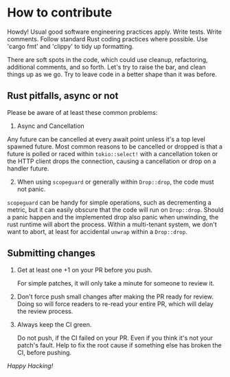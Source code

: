 # How to contribute

Howdy! Usual good software engineering practices apply. Write
tests. Write comments. Follow standard Rust coding practices where
possible. Use 'cargo fmt' and 'clippy' to tidy up formatting.

There are soft spots in the code, which could use cleanup,
refactoring, additional comments, and so forth. Let's try to raise the
bar, and clean things up as we go. Try to leave code in a better shape
than it was before.

## Rust pitfalls, async or not

Please be aware of at least these common problems:

1. Async and Cancellation

  Any future can be cancelled at every await point unless it's a top
level spawned future. Most common reasons to be cancelled or
dropped is that a future is polled or raced within `tokio::select!`
with a cancellation token or the HTTP client drops the connection,
causing a cancellation or drop on a handler future.

2. When using `scopeguard` or generally within `Drop::drop`, the code
must not panic.

  `scopeguard` can be handy for simple operations, such as
decrementing a metric, but it can easily obscure that the code will
run on `Drop::drop`. Should a panic happen and the implemented drop
also panic when unwinding, the rust runtime will abort the process.
Within a multi-tenant system, we don't want to abort, at least for
accidental `unwrap` within a `Drop::drop`.

## Submitting changes

1. Get at least one +1 on your PR before you push.

   For simple patches, it will only take a minute for someone to review
it.

2. Don't force push small changes after making the PR ready for review.
Doing so will force readers to re-read your entire PR, which will delay
the review process.

3. Always keep the CI green.

   Do not push, if the CI failed on your PR. Even if you think it's not
your patch's fault. Help to fix the root cause if something else has
broken the CI, before pushing.

*Happy Hacking!*
